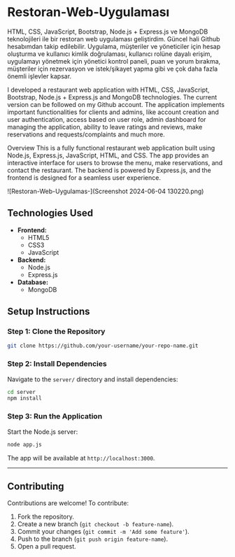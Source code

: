 # Restoran-Web-Uygulaması

HTML, CSS, JavaScript, Bootstrap, Node.js + Express.js ve MongoDB teknolojileri ile bir restoran web uygulaması geliştirdim. Güncel hali Github hesabımdan takip edilebilir. Uygulama, müşteriler ve yöneticiler için hesap oluşturma ve kullanıcı kimlik doğrulaması, kullanıcı rolüne dayalı erişim, uygulamayı yönetmek için yönetici kontrol paneli, puan ve yorum bırakma, müşteriler için rezervasyon ve istek/şikayet yapma gibi ve çok daha fazla önemli işlevler kapsar.

I developed a restaurant web application with HTML, CSS, JavaScript, Bootstrap, Node.js + Express.js and MongoDB technologies. The current version can be followed on my Github account. The application implements important functionalities for clients and admins, like account creation and user authentication, access based on user role, admin dashboard for managing the application, ability to leave ratings and reviews, make reservations and requests/complaints and much more.

Overview
This is a fully functional restaurant web application built using Node.js, Express.js, JavaScript, HTML, and CSS. The app provides an interactive interface for users to browse the menu, make reservations, and contact the restaurant. The backend is powered by Express.js, and the frontend is designed for a seamless user experience.


![Restoran-Web-Uygulamas-](Screenshot 2024-06-04 130220.png)  


## **Technologies Used**

- **Frontend:**
  - HTML5
  - CSS3
  - JavaScript
- **Backend:**
  - Node.js
  - Express.js
- **Database:**
  - MongoDB 


## **Setup Instructions**

### **Step 1: Clone the Repository**
```bash
git clone https://github.com/your-username/your-repo-name.git
```

### **Step 2: Install Dependencies**
Navigate to the `server/` directory and install dependencies:
```bash
cd server
npm install
```

### **Step 3: Run the Application**
Start the Node.js server:
```bash
node app.js
```
The app will be available at `http://localhost:3000`.

---

## **Contributing**

Contributions are welcome! To contribute:
1. Fork the repository.
2. Create a new branch (`git checkout -b feature-name`).
3. Commit your changes (`git commit -m 'Add some feature'`).
4. Push to the branch (`git push origin feature-name`).
5. Open a pull request.
